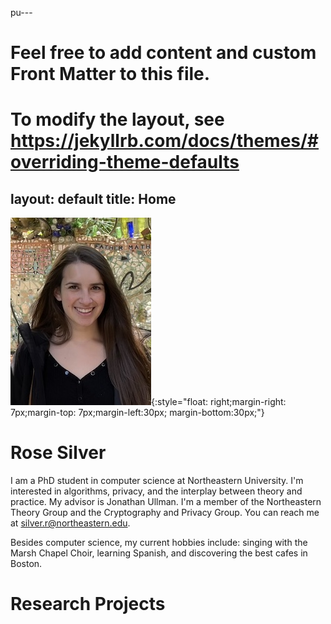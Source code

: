 pu---
# Feel free to add content and custom Front Matter to this file.
# To modify the layout, see https://jekyllrb.com/docs/themes/#overriding-theme-defaults

layout: default
title: Home
---

![profile picture.](/imgs/profile_pic.jpg){:style="float: right;margin-right: 7px;margin-top: 7px;margin-left:30px; margin-bottom:30px;"}


# Rose Silver

I am a PhD student in computer science at Northeastern University. I'm interested in algorithms, privacy, and the interplay between theory and practice. My advisor is Jonathan Ullman. I'm a member of the Northeastern Theory Group and the Cryptography and Privacy Group. You can reach me at silver.r@northeastern.edu. 

Besides computer science, my current hobbies include: singing with the Marsh Chapel Choir, learning Spanish, and discovering the best cafes in Boston.


# Research Projects




